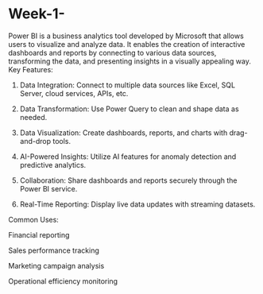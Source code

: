 # Week-1-
Power BI is a business analytics tool developed by Microsoft that allows users to visualize and analyze data. It enables the creation of interactive dashboards and reports by connecting to various data sources, transforming the data, and presenting insights in a visually appealing way. 
Key Features:

1. Data Integration: Connect to multiple data sources like Excel, SQL Server, cloud services, APIs, etc.


2. Data Transformation: Use Power Query to clean and shape data as needed.


3. Data Visualization: Create dashboards, reports, and charts with drag-and-drop tools.


4. AI-Powered Insights: Utilize AI features for anomaly detection and predictive analytics.


5. Collaboration: Share dashboards and reports securely through the Power BI service.


6. Real-Time Reporting: Display live data updates with streaming datasets.



Common Uses:

Financial reporting

Sales performance tracking

Marketing campaign analysis

Operational efficiency monitoring
